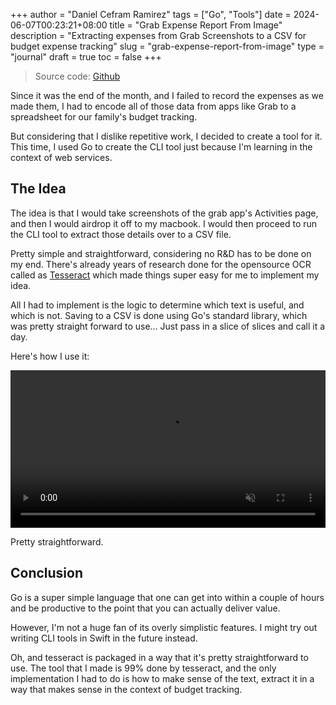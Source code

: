 +++
author = "Daniel Cefram Ramirez"
tags = ["Go", "Tools"]
date = 2024-06-07T00:23:21+08:00
title = "Grab Expense Report From Image"
description = "Extracting expenses from Grab Screenshots to a CSV for budget expense tracking"
slug = "grab-expense-report-from-image"
type = "journal"
draft = true
toc = false
+++

> Source code: [Github](https://github.com/dcefram/grabenah)

Since it was the end of the month, and I failed to record the expenses as we made them, I had to encode all of those data from apps like Grab to a spreadsheet for our family's budget tracking.

But considering that I dislike repetitive work, I decided to create a tool for it. This time, I used Go to create the CLI tool just because I'm learning in the context of web services.

## The Idea

The idea is that I would take screenshots of the grab app's Activities page, and then I would airdrop it off to my macbook. I would then proceed to run the CLI tool to extract those details over to a CSV file.

Pretty simple and straightforward, considering no R&D has to be done on my end. There's already years of research done for the opensource OCR called as [Tesseract](https://github.com/tesseract-ocr/tessdoc) which made things super easy for me to implement my idea.

All I had to implement is the logic to determine which text is useful, and which is not. Saving to a CSV is done using Go's standard library, which was pretty straight forward to use... Just pass in a slice of slices and call it a day.

Here's how I use it:

<video width="100%" autoplay muted controls>
  <source src="grabenah-demo.mp4" type="video/mp4">
</video>

Pretty straightforward.

## Conclusion

Go is a super simple language that one can get into within a couple of hours and be productive to the point that you can actually deliver value.

However, I'm not a huge fan of its overly simplistic features. I might try out writing CLI tools in Swift in the future instead.

Oh, and tesseract is packaged in a way that it's pretty straightforward to use. The tool that I made is 99% done by tesseract, and the only implementation I had to do is how to make sense of the text, extract it in a way that makes sense in the context of budget tracking.
